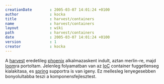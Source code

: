 ```yaml
---
creationDate        : 2005-03-07 14:01:24 +0100 
author              : kocka 
title               : harvest/containers 
name                : harvest/containers 
layout              : wiki 
path                : harvest/containers 
date                : 2005-03-07 14:01:24 +0100 
version             : 1 
creator             : kocka 
---
```

A [harvest](../harvest.html) eredetileg [phoenix](../phoenix.html) alkalmazaskent indult, aztan merlin-re, majd [loom](../loom.html)ra portoltam. Jelenleg folyamatban van az [IoC](../ioc.html) container fuggetlenseg kialakitasa, es [spring](../spring.html) supportra is van igeny. Ez mellesleg lenyegesebben bonyolultabba teszi a komponensfejlesztest.
